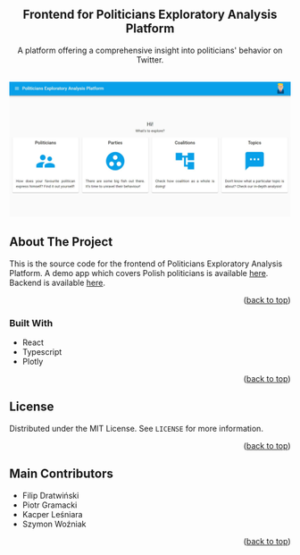 <div id="top"></div>

<h2 align="center">Frontend for Politicians Exploratory Analysis Platform</h3>

  <p align="center">
    A platform offering a comprehensive insight into politicians' behavior on Twitter.
    <br />
    <br />
  </p>
</div>

[![Product Name Screen Shot][product-screenshot_1]](https://politicians.embedd.ml/)


<!-- ABOUT THE PROJECT -->
## About The Project

This is the source code for the frontend of Politicians Exploratory Analysis Platform. 
A demo app which covers Polish politicians is available [here](https://politicians.embedd.ml/).
Backend is available [here](https://github.com/PEAP2021/peap-backend).

<p align="right">(<a href="#top">back to top</a>)</p>



### Built With

* React
* Typescript
* Plotly

<p align="right">(<a href="#top">back to top</a>)</p>

<!-- LICENSE -->
## License

Distributed under the MIT License. See `LICENSE` for more information.

<p align="right">(<a href="#top">back to top</a>)</p>

<!-- Contributors -->
## Main Contributors

- Filip Dratwiński
- Piotr Gramacki
- Kacper Leśniara
- Szymon Woźniak

<p align="right">(<a href="#top">back to top</a>)</p>


[product-screenshot_1]: images/peap_1.jpg
